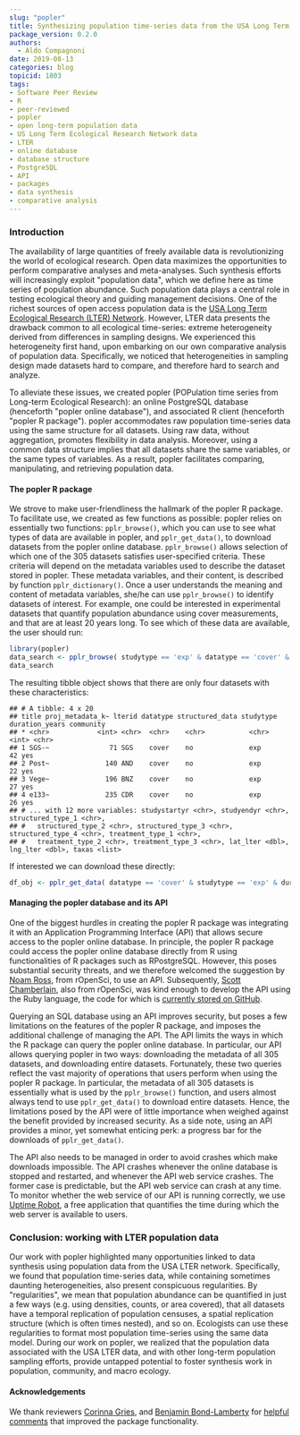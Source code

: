 ```yaml
---
slug: "popler"
title: Synthesizing population time-series data from the USA Long Term Ecological Research Network
package_version: 0.2.0
authors:
  - Aldo Compagnoni
date: 2019-08-13
categories: blog
topicid: 1803
tags:
- Software Peer Review
- R
- peer-reviewed
- popler
- open long-term population data
- US Long Term Ecological Research Network data
- LTER
- online database
- database structure
- PostgreSQL
- API
- packages
- data synthesis
- comparative analysis
---
```



### Introduction

The availability of large quantities of freely available data is revolutionizing the world of ecological research. Open data maximizes the opportunities to perform comparative analyses and meta-analyses. Such synthesis efforts will increasingly exploit "population data", which we define here as time series of population abundance. Such population data plays a central role in testing ecological theory and guiding management decisions. One of the richest sources of open access population data is the [USA Long Term Ecological Research (LTER) Network](https://lternet.edu/). However, LTER data presents the drawback common to all ecological time-series: extreme heterogeneity derived from differences in sampling designs. 
We experienced this heterogeneity first hand, upon embarking on our own comparative analysis of population data. Specifically, we noticed that heterogeneities in sampling design made datasets  hard to compare, and therefore hard to search and analyze.

To alleviate these issues, we created popler (POPulation time series from Long-term Ecological Research): an online PostgreSQL database (henceforth "popler online database"), and associated R client (henceforth "popler R package"). popler accommodates raw population time-series data using the same structure for all datasets. Using raw data, without aggregation, promotes flexibility in data analysis. Moreover, using a common data structure implies that all datasets share the same variables, or the same types of variables. As a result, popler facilitates comparing, manipulating, and retrieving population data. 


#### The popler R package

We strove to make user-friendliness the hallmark of the popler R package. To facilitate use, we created as few functions as possible: popler relies on essentially two functions: `pplr_browse()`, which you can use to see what types of data are available in popler, and `pplr_get_data()`, to download datasets from the popler online database.
`pplr_browse()` allows selection of which one of the 305 datasets satisfies user-specified criteria. These criteria will depend on the metadata variables used to describe the dataset stored in popler. These metadata variables, and their content, is described by function `pplr_dictionary()`.
Once a user understands the meaning and content of metadata variables, she/he can use `pplr_browse()` to identify datasets of interest. For example, one could be interested in experimental datasets that quantify population abundance using cover measurements, and that are at least 20 years long. To see which of these data are available, the user should run:

```r
library(popler)
data_search <- pplr_browse( studytype == 'exp' & datatype == 'cover' & duration_years > 20 )
data_search
```

The resulting tibble object shows that there are only four datasets with these characteristics:

    ## # A tibble: 4 x 20
    ## title proj_metadata_k~ lterid datatype structured_data studytype duration_years community
    ## * <chr>            <int> <chr>  <chr>    <chr>           <chr>              <int> <chr>    
    ## 1 SGS-~               71 SGS    cover    no              exp                   42 yes      
    ## 2 Post~              140 AND    cover    no              exp                   22 yes      
    ## 3 Vege~              196 BNZ    cover    no              exp                   27 yes      
    ## 4 e133~              235 CDR    cover    no              exp                   26 yes   
    ## # ... with 12 more variables: studystartyr <chr>, studyendyr <chr>, structured_type_1 <chr>,
    ## #   structured_type_2 <chr>, structured_type_3 <chr>, structured_type_4 <chr>, treatment_type_1 <chr>,
    ## #   treatment_type_2 <chr>, treatment_type_3 <chr>, lat_lter <dbl>, lng_lter <dbl>, taxas <list>

If interested we can download these directly:

```r
df_obj <- pplr_get_data( datatype == 'cover' & studytype == 'exp' & duration_years > 20 )
```



#### Managing the popler database and its API

One of the biggest hurdles in creating the popler R package was integrating it with an Application Programming Interface (API) that allows secure access to the popler online database. In principle, the popler R package could access the popler online database directly from R using functionalities of R packages such as RPostgreSQL. However, this poses substantial security threats, and we therefore welcomed the suggestion by [Noam Ross](authors/noam-ross/), from rOpenSci, to use an API. Subsequently, [Scott Chamberlain](authors/scott-chamberlain/), also from rOpenSci, was kind enough to develop the API using the Ruby language, the code for which is [currently stored on GitHub](https://github.com/AldoCompagnoni/popler_API).

Querying an SQL database using an API improves security, but poses a few limitations on the features of the popler R package, and imposes the additional challenge of managing the API. The API limits the ways in which the R package can query the popler online database. In particular, our API allows querying popler in two ways: downloading the metadata of all 305 datasets, and downloading entire datasets. Fortunately, these two queries reflect the vast majority of operations that users perform when using the popler R package. In particular, the metadata of all 305 datasets is essentially what is used by the `pplr_browse()` function, and users almost always tend to use `pplr_get_data()` to download entire datasets. Hence, the limitations posed by the API were of little importance when weighed against the benefit provided by increased security. As a side note, using an API provides a minor, yet somewhat enticing perk: a progress bar for the downloads of `pplr_get_data()`.

The API also needs to be managed in order to avoid crashes which make downloads impossible. The API crashes whenever the online database is stopped and restarted, and whenever the API web service crashes. The former case is predictable, but the API web service can crash at any time. To monitor whether the web service of our API is running correctly, we use [Uptime Robot](https://uptimerobot.com/), a free application that quantifies the time during which the web server is available to users.

### Conclusion: working with LTER population data

Our work with popler highlighted many opportunities linked to data synthesis using population data from the USA LTER network. Specifically, we found that population time-series data, while containing sometimes daunting heterogeneities, also present conspicuous regularities. By "regularities", we mean that population abundance can be quantified in just a few ways (e.g. using densities, counts, or area covered), that all datasets have a temporal replication of population censuses, a spatial replication structure (which is often times nested), and so on. Ecologists can use these regularities to format most population time-series using the same data model. During our work on popler, we realized that the population data associated with the USA LTER data, and with other long-term population sampling efforts, provide untapped potential to foster synthesis work in population, community, and macro ecology.

#### Acknowledgements

We thank reviewers [Corinna Gries](https://github.com/cgries), and [Benjamin Bond-Lamberty](https://github.com/bpbond) for [helpful comments](https://github.com/ropensci/software-review/issues/254) that improved the package functionality.
